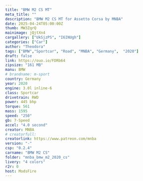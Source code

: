 ```yaml
---
title: "BMW M2 CS MT"
meta_title: ""
description: "BMW M2 CS MT for Assetto Corsa by MNBA"
date: 2025-04-24T05:00:00Z
thumb: MW3ZqrQ
mainimage: jQjtXn4
cargallery: ["UkSjzPS", "I6INUgh"]
categories: ["Car"]
author: "Theodora"
tags: ["BMW","Sportcar", "Road", "MNBA", "Germany",  "2020"]
draft: false
link: https://ouo.io/FDRb64
zipsize: "161 MB"
manu: BMW
# brandname: m-sport
country: Germany
year: 2020
engine: 3.0l inline-6
class: Sportcar
drivetrain: RWD
power: 445 bhp 
torque: 561	
mass: 1595
speed: "250"
gb: 7-Speed
accel: "4.0 second"
creator: MNBA
# creatorfull: 
creatorlink: https://www.patreon.com/mnba
version: "-"
csp: "0.2.4"
carname: "BMW M2 CS"
folder: "mnba_bmw_m2_2020_cs"
livery: "4 colors"
r2r: 0
host: ModsFire
---
```


